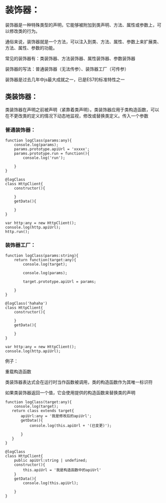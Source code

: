 # 装饰器：

装饰器是一种特殊类型的声明，它能够被附加到类声明、方法、属性或参数上，可以修改类的行为。

通俗来说，装饰器就是一个方法，可以注入到类、方法、属性、参数上来扩展类、方法、属性、参数的功能。

常见的装饰器有：类装饰器、方法装饰器、属性装饰器、参数装饰器

装饰器的写法：普通装饰器（无法传参）、装饰器工厂（可传参）

装饰器是过去几年中js最大成就之一，已是ES7的标准特性之一

## 类装饰器：

类装饰器在声明之前被声明（紧靠着类声明）。类装饰器应用于类构造函数，可以在不更改类的定义的情况下动态地监视，修改或替换类定义。传入一个参数

### 普通装饰器：

```
function logClass(params:any){
    console.log(params);
    params.prototype.apiUrl = 'xxxxx';
    params.prototype.run = function(){
        console.log('run');

    }
}

@logClass
class HttpClient{
    constructor(){

    }
    getData(){

    }
}

var http:any = new HttpClient();
console.log(http.apiUrl);
http.run();
```

### 装饰器工厂：

```
function logClass(params:string){
    return function(target:any){
        console.log(target);
        
        console.log(params);

        target.prototype.apiUrl = params;
        
    }
}

@logClass('hahaha')
class HttpClient{
    constructor(){

    }
    getData(){

    }
}

var http:any = new HttpClient();
console.log(http.apiUrl);
```

例子：

重载构造函数

类装饰器表达式会在运行时当作函数被调用，类的构造函数作为其唯一标识符

如果类装饰器返回一个值，它会使用提供的构造函数来替换类的声明

```
function logClass(target:any){
    console.log(target);
   return class extends target{
       apiUrl:any = '我是修改后的apiUrl';
       getData(){
           console.log(this.apiUrl + '(已变更)');
           
       }
   }
}

@logClass
class HttpClient{
    public apiUrl:string | undefined;
    constructor(){
        this.apiUrl = '我是构造函数中的apiUrl'
    }
    getData(){
        console.log(this.apiUrl);
        
    }
}
```



